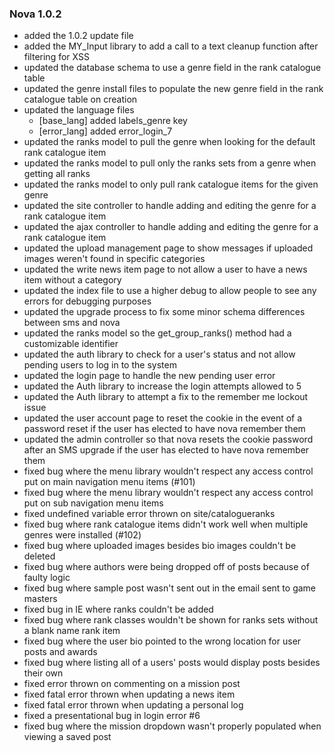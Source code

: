 ### Nova 1.0.2
* added the 1.0.2 update file
* added the MY\_Input library to add a call to a text cleanup function after filtering for XSS
* updated the database schema to use a genre field in the rank catalogue table
* updated the genre install files to populate the new genre field in the rank catalogue table on creation
* updated the language files
    * [base\_lang] added labels_genre key
    * [error\_lang] added error_login_7
* updated the ranks model to pull the genre when looking for the default rank catalogue item
* updated the ranks model to pull only the ranks sets from a genre when getting all ranks
* updated the ranks model to only pull rank catalogue items for the given genre
* updated the site controller to handle adding and editing the genre for a rank catalogue item
* updated the ajax controller to handle adding and editing the genre for a rank catalogue item
* updated the upload management page to show messages if uploaded images weren't found in specific categories
* updated the write news item page to not allow a user to have a news item without a category
* updated the index file to use a higher debug to allow people to see any errors for debugging purposes
* updated the upgrade process to fix some minor schema differences between sms and nova
* updated the ranks model so the get\_group\_ranks() method had a customizable identifier
* updated the auth library to check for a user's status and not allow pending users to log in to the system
* updated the login page to handle the new pending user error
* updated the Auth library to increase the login attempts allowed to 5
* updated the Auth library to attempt a fix to the remember me lockout issue
* updated the user account page to reset the cookie in the event of a password reset if the user has elected to have nova remember them
* updated the admin controller so that nova resets the cookie password after an SMS upgrade if the user has elected to have nova remember them
* fixed bug where the menu library wouldn't respect any access control put on main navigation menu items (#101)
* fixed bug where the menu library wouldn't respect any access control put on sub navigation menu items
* fixed undefined variable error thrown on site/catalogueranks
* fixed bug where rank catalogue items didn't work well when multiple genres were installed (#102)
* fixed bug where uploaded images besides bio images couldn't be deleted
* fixed bug where authors were being dropped off of posts because of faulty logic
* fixed bug where sample post wasn't sent out in the email sent to game masters
* fixed bug in IE where ranks couldn't be added
* fixed bug where rank classes wouldn't be shown for ranks sets without a blank name rank item
* fixed bug where the user bio pointed to the wrong location for user posts and awards
* fixed bug where listing all of a users' posts would display posts besides their own
* fixed error thrown on commenting on a mission post
* fixed fatal error thrown when updating a news item
* fixed fatal error thrown when updating a personal log
* fixed a presentational bug in login error #6
* fixed bug where the mission dropdown wasn't properly populated when viewing a saved post